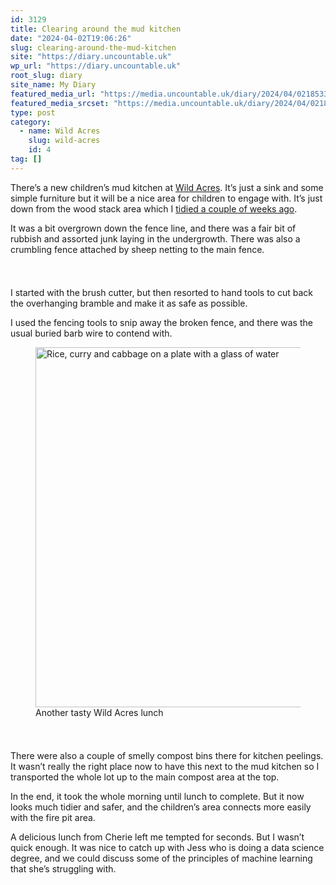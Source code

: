 ```yaml
---
id: 3129
title: Clearing around the mud kitchen
date: "2024-04-02T19:06:26"
slug: clearing-around-the-mud-kitchen
site: "https://diary.uncountable.uk"
wp_url: "https://diary.uncountable.uk"
root_slug: diary
site_name: My Diary
featured_media_url: "https://media.uncountable.uk/diary/2024/04/02185330/IMG20240402130152.webp"
featured_media_srcset: "https://media.uncountable.uk/diary/2024/04/02185330/IMG20240402130152-300x141.webp 300w, https://media.uncountable.uk/diary/2024/04/02185330/IMG20240402130152-1024x480.webp 1024w, https://media.uncountable.uk/diary/2024/04/02185330/IMG20240402130152-150x150.webp 150w, https://media.uncountable.uk/diary/2024/04/02185330/IMG20240402130152-640x300.webp 640w, https://media.uncountable.uk/diary/2024/04/02185330/IMG20240402130152.webp 2000w"
type: post
category:
  - name: Wild Acres
    slug: wild-acres
    id: 4
tag: []
---
```



<p>There&#8217;s a new children&#8217;s mud kitchen at <a href="https://wildacres.org.uk/">Wild Acres</a>.  It&#8217;s just a sink and some simple furniture but it will be a nice area for children to engage with.  It&#8217;s just down from the wood stack area which I <a href="https://diary.uncountable.uk/2024/03/stacking-firewood/">tidied a couple of weeks ago</a>.</p>



<p>It was a bit overgrown down the fence line, and there was a fair bit of rubbish and assorted junk laying in the undergrowth.  There was also a crumbling fence attached by sheep netting to the main fence.</p>


<style>.kb-row-layout-id3129_3f9997-e1 > .kt-row-column-wrap{align-content:start;}:where(.kb-row-layout-id3129_3f9997-e1 > .kt-row-column-wrap) > .wp-block-kadence-column{justify-content:start;}.kb-row-layout-id3129_3f9997-e1 > .kt-row-column-wrap{column-gap:var(--global-kb-gap-md, 2rem);row-gap:var(--global-kb-gap-md, 2rem);padding-top:var(--global-kb-spacing-sm, 1.5rem);padding-bottom:var(--global-kb-spacing-sm, 1.5rem);grid-template-columns:repeat(2, minmax(0, 1fr));}.kb-row-layout-id3129_3f9997-e1 > .kt-row-layout-overlay{opacity:0.30;}@media all and (max-width: 1024px){.kb-row-layout-id3129_3f9997-e1 > .kt-row-column-wrap{grid-template-columns:repeat(2, minmax(0, 1fr));}}@media all and (max-width: 767px){.kb-row-layout-id3129_3f9997-e1 > .kt-row-column-wrap{grid-template-columns:minmax(0, 1fr);}}</style><div class="kb-row-layout-wrap kb-row-layout-id3129_3f9997-e1 alignnone wp-block-kadence-rowlayout"><div class="kt-row-column-wrap kt-has-2-columns kt-row-layout-equal kt-tab-layout-inherit kt-mobile-layout-row kt-row-valign-top">
<style>.kadence-column3129_942bf7-c7 > .kt-inside-inner-col,.kadence-column3129_942bf7-c7 > .kt-inside-inner-col:before{border-top-left-radius:0px;border-top-right-radius:0px;border-bottom-right-radius:0px;border-bottom-left-radius:0px;}.kadence-column3129_942bf7-c7 > .kt-inside-inner-col{column-gap:var(--global-kb-gap-sm, 1rem);}.kadence-column3129_942bf7-c7 > .kt-inside-inner-col{flex-direction:column;}.kadence-column3129_942bf7-c7 > .kt-inside-inner-col > .aligncenter{width:100%;}.kadence-column3129_942bf7-c7 > .kt-inside-inner-col:before{opacity:0.3;}.kadence-column3129_942bf7-c7{position:relative;}@media all and (max-width: 1024px){.kadence-column3129_942bf7-c7 > .kt-inside-inner-col{flex-direction:column;justify-content:center;}}@media all and (max-width: 767px){.kadence-column3129_942bf7-c7 > .kt-inside-inner-col{flex-direction:column;justify-content:center;}}</style>
<div class="wp-block-kadence-column kadence-column3129_942bf7-c7"><div class="kt-inside-inner-col">
<p>I started with the brush cutter, but then resorted to hand tools to cut back the overhanging bramble and make it as safe as possible.</p>



<p>I used the fencing tools to snip away the broken fence, and there was the usual buried barb wire to contend with.</p>
</div></div>


<style>.kadence-column3129_480174-e2 > .kt-inside-inner-col,.kadence-column3129_480174-e2 > .kt-inside-inner-col:before{border-top-left-radius:0px;border-top-right-radius:0px;border-bottom-right-radius:0px;border-bottom-left-radius:0px;}.kadence-column3129_480174-e2 > .kt-inside-inner-col{column-gap:var(--global-kb-gap-sm, 1rem);}.kadence-column3129_480174-e2 > .kt-inside-inner-col{flex-direction:column;}.kadence-column3129_480174-e2 > .kt-inside-inner-col > .aligncenter{width:100%;}.kadence-column3129_480174-e2 > .kt-inside-inner-col:before{opacity:0.3;}.kadence-column3129_480174-e2{position:relative;}@media all and (max-width: 1024px){.kadence-column3129_480174-e2 > .kt-inside-inner-col{flex-direction:column;justify-content:center;}}@media all and (max-width: 767px){.kadence-column3129_480174-e2 > .kt-inside-inner-col{flex-direction:column;justify-content:center;}}</style>
<div class="wp-block-kadence-column kadence-column3129_480174-e2"><div class="kt-inside-inner-col">
<figure class="wp-block-image size-large"><img loading="lazy" decoding="async" width="1024" height="576" src="https://media.uncountable.uk/diary/2024/04/02185329/IMG20240402130317-1024x576.webp" alt="Rice, curry and cabbage on a plate with a glass of water" class="wp-image-3130" srcset="https://media.uncountable.uk/diary/2024/04/02185329/IMG20240402130317-1024x576.webp 1024w, https://media.uncountable.uk/diary/2024/04/02185329/IMG20240402130317-300x169.webp 300w, https://media.uncountable.uk/diary/2024/04/02185329/IMG20240402130317-640x360.webp 640w, https://media.uncountable.uk/diary/2024/04/02185329/IMG20240402130317.webp 2000w" sizes="auto, (max-width: 1024px) 100vw, 1024px" /><figcaption class="wp-element-caption">Another tasty Wild Acres lunch</figcaption></figure>
</div></div>

</div></div>


<p>There were also a couple of smelly compost bins there for kitchen peelings.  It wasn&#8217;t really the right place now to have this next to the mud kitchen so I transported the whole lot up to the main compost area at the top.</p>



<p>In the end, it took the whole morning until lunch to complete.  But it now looks much tidier and safer, and the children&#8217;s area connects more easily with the fire pit area.</p>



<p>A delicious lunch from Cherie left me tempted for seconds.  But I wasn&#8217;t quick enough.  It was nice to catch up with Jess who is doing a data science degree, and we could discuss some of the principles of machine learning that she&#8217;s struggling with.</p>
